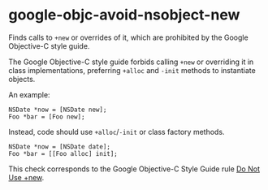 google-objc-avoid-nsobject-new
==============================

Finds calls to `+new` or overrides of it, which are prohibited by the
Google Objective-C style guide.

The Google Objective-C style guide forbids calling `+new` or overriding
it in class implementations, preferring `+alloc` and `-init` methods to
instantiate objects.

An example:

    NSDate *now = [NSDate new];
    Foo *bar = [Foo new];

Instead, code should use `+alloc`/`-init` or class factory methods.

    NSDate *now = [NSDate date];
    Foo *bar = [[Foo alloc] init];

This check corresponds to the Google Objective-C Style Guide rule [Do
Not Use
+new](https://google.github.io/styleguide/objcguide.html#do-not-use-new).

